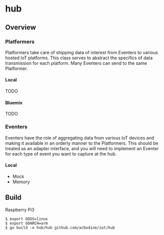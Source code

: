 # hub

## Overview

### Platformers

Platformers take care of shipping data of interest from Eventers to various
hosted IoT platforms. This class serves to abstract the specifics of data
transmission for each platform. Many Eventers can send to the same Platformer.

#### Local
TODO

#### Bluemix
TODO

### Eventers

Eventers have the role of aggregating data from various IoT devices and making
it available in an orderly manner to the Platformers. This should be treated
as an adapter interface, and you will need to implement an Eventer for each
type of event you want to capture at the hub.

#### Local
- Mock
- Memory

## Build

Raspberry Pi3
```
$ export GOOS=linux
$ export GOARCH=arm
$ go build -o hub/hub github.com/acbodine/iot/hub
```
